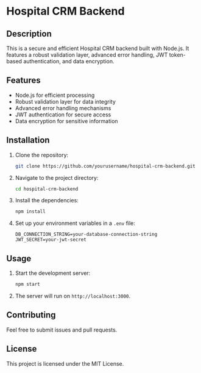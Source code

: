 # Hospital CRM Backend

## Description
This is a secure and efficient Hospital CRM backend built with Node.js. It features a robust validation layer, advanced error handling, JWT token-based authentication, and data encryption.

## Features
- Node.js for efficient processing
- Robust validation layer for data integrity
- Advanced error handling mechanisms
- JWT authentication for secure access
- Data encryption for sensitive information

## Installation
1. Clone the repository:
    ```bash
    git clone https://github.com/yourusername/hospital-crm-backend.git
    ```
2. Navigate to the project directory:
    ```bash
    cd hospital-crm-backend
    ```
3. Install the dependencies:
    ```bash
    npm install
    ```
4. Set up your environment variables in a `.env` file:
    ```plaintext
    DB_CONNECTION_STRING=your-database-connection-string
    JWT_SECRET=your-jwt-secret
    ```

## Usage
1. Start the development server:
    ```bash
    npm start
    ```
2. The server will run on `http://localhost:3000`.

## Contributing
Feel free to submit issues and pull requests.

## License
This project is licensed under the MIT License.
